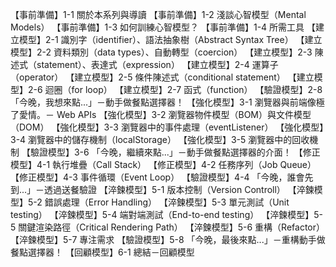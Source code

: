 【事前準備】1-1 關於本系列與導讀
【事前準備】1-2 淺談心智模型（Mental Models）
【事前準備】1-3 如何訓練心智模型？
【事前準備】1-4 所需工具
【建立模型】2-1 識別字（identifier）、語法抽象樹（Abstract Syntax Tree）
【建立模型】2-2 資料類別（data types）、自動轉型（coercion）
【建立模型】2-3 陳述式（statement）、表達式（expression）
【建立模型】2-4 運算子（operator）
【建立模型】2-5 條件陳述式（conditional statement）
【建立模型】2-6 迴圈（for loop）
【建立模型】2-7 函式（function）
【驗證模型】2-8 「今晚，我想來點...」－動手做餐點選擇器！
【強化模型】3-1 瀏覽器與前端像極了愛情。－ Web APIs
【強化模型】3-2 瀏覽器物件模型（BOM）與文件模型（DOM）
【強化模型】3-3 瀏覽器中的事件處理（eventListener）
【強化模型】3-4 瀏覽器中的儲存機制（localStorage）
【強化模型】3-5 瀏覽器中的回收機制
【驗證模型】3-6 「今晚，繼續來點...」－動手做餐點選擇器的介面！
【修正模型】4-1 執行堆疊（Call Stack）
【修正模型】4-2 任務序列（Job Queue）
【修正模型】4-3 事件循環（Event Loop）
【驗證模型】4-4 「今晚，誰會先到...」－透過送餐驗證
【淬鍊模型】5-1 版本控制（Version Controll）
【淬鍊模型】5-2 錯誤處理（Error Handling）
【淬鍊模型】5-3 單元測試（Unit testing）
【淬鍊模型】5-4 端對端測試（End-to-end testing）
【淬鍊模型】5-5 關鍵渲染路徑（Critical Rendering Path）
【淬鍊模型】5-6 重構（Refactor）
【淬鍊模型】5-7 專注需求
【驗證模型】5-8 「今晚，最後來點...」－重構動手做餐點選擇器！
【回顧模型】6-1 總結－回顧模型